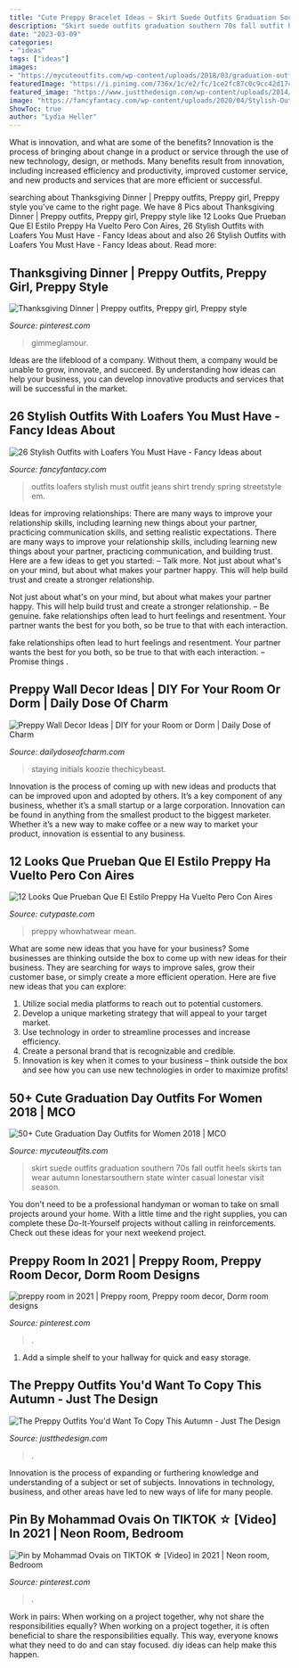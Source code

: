 ```yaml
---
title: "Cute Preppy Bracelet Ideas ~ Skirt Suede Outfits Graduation Southern 70s Fall Outfit Heels Skirts Tan Wear Autumn Lonestarsouthern State Winter Casual Lonestar Visit Season"
description: "Skirt suede outfits graduation southern 70s fall outfit heels skirts tan wear autumn lonestarsouthern state winter casual lonestar visit season"
date: "2023-03-09"
categories:
- "ideas"
tags: ["ideas"]
images:
- "https://mycuteoutfits.com/wp-content/uploads/2018/03/graduation-outfits-38.jpg"
featuredImage: "https://i.pinimg.com/736x/1c/e2/fc/1ce2fc87c0c9cc42d17cbde8344faefa.jpg"
featured_image: "https://www.justthedesign.com/wp-content/uploads/2014/09/Preppy2.jpg"
image: "https://fancyfantacy.com/wp-content/uploads/2020/04/Stylish-Outfits-with-Loafers-You-Must-Have-16.jpg"
ShowToc: true
author: "Lydia Heller"
---
```



What is innovation, and what are some of the benefits?
Innovation is the process of bringing about change in a product or service through the use of new technology, design, or methods. Many benefits result from innovation, including increased efficiency and productivity, improved customer service, and new products and services that are more efficient or successful.

	

		
searching about Thanksgiving Dinner | Preppy outfits, Preppy girl, Preppy style you've came to the right page. We have 8 Pics about Thanksgiving Dinner | Preppy outfits, Preppy girl, Preppy style like 12 Looks Que Prueban Que El Estilo Preppy Ha Vuelto Pero Con Aires, 26 Stylish Outfits with Loafers You Must Have - Fancy Ideas about and also 26 Stylish Outfits with Loafers You Must Have - Fancy Ideas about. Read more:
		
    
## Thanksgiving Dinner | Preppy Outfits, Preppy Girl, Preppy Style

<img loading=lazy src="https://i.pinimg.com/736x/9d/d4/05/9dd4056ac266516cb5c21df316574a70.jpg" onerror="this.onerror=null;this.src='https://tse2.mm.bing.net/th?id=OIP.kYz6F4pxyyoaibNaLIaPzQHaLH&amp;pid=15.1';" alt="Thanksgiving Dinner | Preppy outfits, Preppy girl, Preppy style">

_Source: pinterest.com_

>gimmeglamour. 

	

Ideas are the lifeblood of a company. Without them, a company would be unable to grow, innovate, and succeed. By understanding how ideas can help your business, you can develop innovative products and services that will be successful in the market.

    
## 26 Stylish Outfits With Loafers You Must Have - Fancy Ideas About

<img loading=lazy src="https://fancyfantacy.com/wp-content/uploads/2020/04/Stylish-Outfits-with-Loafers-You-Must-Have-16.jpg" onerror="this.onerror=null;this.src='https://tse1.mm.bing.net/th?id=OIP.LKm1KrtWgYQ4nO3_2bok2gHaLE&amp;pid=15.1';" alt="26 Stylish Outfits with Loafers You Must Have - Fancy Ideas about">

_Source: fancyfantacy.com_

>outfits loafers stylish must outfit jeans shirt trendy spring streetstyle em. 

	

Ideas for improving relationships: There are many ways to improve your relationship skills, including learning new things about your partner, practicing communication skills, and setting realistic expectations.
There are many ways to improve your relationship skills, including learning new things about your partner, practicing communication, and building trust. Here are a few ideas to get you started: 
     – Talk more. Not just about what's on your mind, but about what makes your partner happy. This will help build trust and create a stronger relationship.

Not just about what's on your mind, but about what makes your partner happy. This will help build trust and create a stronger relationship. – Be genuine. fake relationships often lead to hurt feelings and resentment. Your partner wants the best for you both, so be true to that with each interaction.

fake relationships often lead to hurt feelings and resentment. Your partner wants the best for you both, so be true to that with each interaction. – Promise things .

    
## Preppy Wall Decor Ideas | DIY For Your Room Or Dorm | Daily Dose Of Charm

<img loading=lazy src="https://dailydoseofcharm.com/wp-content/uploads/2015/09/1.jpg.jpg" onerror="this.onerror=null;this.src='https://tse1.mm.bing.net/th?id=OIP.GaFaEXljpe9fVCuyY_hPGwHaJ5&amp;pid=15.1';" alt="Preppy Wall Decor Ideas | DIY for your Room or Dorm | Daily Dose of Charm">

_Source: dailydoseofcharm.com_

>staying initials koozie thechicybeast. 

	

Innovation is the process of coming up with new ideas and products that can be improved upon and adopted by others. It’s a key component of any business, whether it’s a small startup or a large corporation. Innovation can be found in anything from the smallest product to the biggest marketer. Whether it’s a new way to make coffee or a new way to market your product, innovation is essential to any business.

    
## 12 Looks Que Prueban Que El Estilo Preppy Ha Vuelto Pero Con Aires

<img loading=lazy src="https://www.cutypaste.com/wp-content/uploads/2021/01/preppy-outfits-288402-1596481662732-image.500x0c.jpg" onerror="this.onerror=null;this.src='https://tse1.mm.bing.net/th?id=OIP.uJX6WBlVLRE1kNyJpwuWcQHaLH&amp;pid=15.1';" alt="12 Looks Que Prueban Que El Estilo Preppy Ha Vuelto Pero Con Aires">

_Source: cutypaste.com_

>preppy whowhatwear mean. 

	

What are some new ideas that you have for your business?
Some businesses are thinking outside the box to come up with new ideas for their business. They are searching for ways to improve sales, grow their customer base, or simply create a more efficient operation. Here are five new ideas that you can explore: 
1) Utilize social media platforms to reach out to potential customers.
2) Develop a unique marketing strategy that will appeal to your target market. 
3) Use technology in order to streamline processes and increase efficiency. 
4) Create a personal brand that is recognizable and credible. 
5) Innovation is key when it comes to your business – think outside the box and see how you can use new technologies in order to maximize profits!

    
## 50+ Cute Graduation Day Outfits For Women 2018 | MCO

<img loading=lazy src="https://mycuteoutfits.com/wp-content/uploads/2018/03/graduation-outfits-38.jpg" onerror="this.onerror=null;this.src='https://tse4.mm.bing.net/th?id=OIP.24JFpeXqncGntf60ceE3PQHaLH&amp;pid=15.1';" alt="50+ Cute Graduation Day Outfits for Women 2018 | MCO">

_Source: mycuteoutfits.com_

>skirt suede outfits graduation southern 70s fall outfit heels skirts tan wear autumn lonestarsouthern state winter casual lonestar visit season. 

	

You don't need to be a professional handyman or woman to take on small projects around your home. With a little time and the right supplies, you can complete these Do-It-Yourself projects without calling in reinforcements. Check out these ideas for your next weekend project.

    
## Preppy Room In 2021 | Preppy Room, Preppy Room Decor, Dorm Room Designs

<img loading=lazy src="https://i.pinimg.com/736x/0d/c6/da/0dc6dab8ead774ddad40a1d64ba76c03.jpg" onerror="this.onerror=null;this.src='https://tse4.mm.bing.net/th?id=OIP.ZK71EQQY_QuXl_jpGNwjEgHaJ4&amp;pid=15.1';" alt="preppy room in 2021 | Preppy room, Preppy room decor, Dorm room designs">

_Source: pinterest.com_

>. 

	

1. Add a simple shelf to your hallway for quick and easy storage.

    
## The Preppy Outfits You&#039;d Want To Copy This Autumn - Just The Design

<img loading=lazy src="https://www.justthedesign.com/wp-content/uploads/2014/09/Preppy2.jpg" onerror="this.onerror=null;this.src='https://tse3.mm.bing.net/th?id=OIP.sQ7DNZJLwchR7HxOEk_9wQHaLG&amp;pid=15.1';" alt="The Preppy Outfits You&#039;d Want To Copy This Autumn - Just The Design">

_Source: justthedesign.com_

>. 

	

Innovation is the process of expanding or furthering knowledge and understanding of a subject or set of subjects. Innovations in technology, business, and other areas have led to new ways of life for many people.

    
## Pin By Mohammad Ovais On TIKTOK ☆ [Video] In 2021 | Neon Room, Bedroom

<img loading=lazy src="https://i.pinimg.com/736x/1c/e2/fc/1ce2fc87c0c9cc42d17cbde8344faefa.jpg" onerror="this.onerror=null;this.src='https://tse4.mm.bing.net/th?id=OIP._W04Ic6LCZh0UoOvEQ3RYQHaNH&amp;pid=15.1';" alt="Pin by Mohammad Ovais on TIKTOK ☆ [Video] in 2021 | Neon room, Bedroom">

_Source: pinterest.com_

>. 

	

Work in pairs: When working on a project together, why not share the responsibilities equally?
When working on a project together, it is often beneficial to share the responsibilities equally. This way, everyone knows what they need to do and can stay focused. diy ideas can help make this happen.

